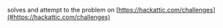 solves and attempt to the problem on [https://hackattic.com/challenges](#https://hackattic.com/challenges)